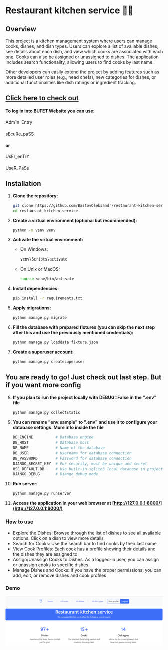 # Restaurant kitchen service 👨‍🍳

## Overview
This project is a kitchen management system where users can manage cooks, dishes, and dish types. Users can explore a list of available dishes, see details about each dish, and view which cooks are associated with each one. Cooks can also be assigned or unassigned to dishes. The application includes search functionality, allowing users to find cooks by last name.

Other developers can easily extend the project by adding features such as more detailed user roles (e.g., head chefs), new categories for dishes, or additional functionalities like dish ratings or ingredient tracking.

## [Click here to check out](https://restaurant-kitchen-service-cvp4.onrender.com/)
#### To log in into BUFET Website you can use:
Adm1n_Entry
####
sEcuRe_paSS
#### or
UsEr_enTrY
####
UseR_PaSs
## Installation
1. **Clone the repository:**

    ```bash
    git clone https://github.com/BastovOleksandr/restaurant-kitchen-service.git
    cd restaurant-kitchen-service
    ```

2. **Create a virtual environment (optional but recommended):**

    ```bash
    python -m venv venv
    ```

3. **Activate the virtual environment:**

    - On Windows:

        ```bash
        venv\Scripts\activate
        ```

    - On Unix or MacOS:

        ```bash
        source venv/bin/activate
        ```

4. **Install dependencies:**

    ```bash
    pip install -r requirements.txt
    ```

5. **Apply migrations:**

    ```bash
    python manage.py migrate
    ```

6. **Fill the database with prepared fixtures (you can skip the next step after this and use the previously mentioned credentials):**

    ```bash
    python manage.py loaddata fixture.json
    ```

7. **Create a superuser account:**

    ```bash
    python manage.py createsuperuser
    ```
   
## You are ready to go! Just check out last step. But if you want more config

8. **If you plan to run the project locally with DEBUG=False in the ".env" file**

    ```bash
    python manage.py collectstatic
    ```

9. **You can rename "env.sample" to ".env" and use it to configure your database settings. More info inside the file**

    ```bash
   DB_ENGINE          # Database engine
   DB_HOST            # Database host
   DB_NAME            # Name of the database
   DB_USER            # Username for database connection
   DB_PASSWORD        # Password for database connection
   DJANGO_SECRET_KEY  # For security, must be unique and secret
   USE_DEFAULT_DB     # Use built-in sqlite3 local database in projects root dir
   DJANGO_DEBUG       # Django debug mode
    ```

10. **Run server:**

    ```bash
    python manage.py runserver
    ```

11. **Access the application in your web browser at [http://127.0.0.1:8000/](http://127.0.0.1:8000/)**

### How to use

- Explore the Dishes: Browse through the list of dishes to see all available options. Click on a dish to view more details
- Search for Cooks: Use the search bar to find cooks by their last name
- View Cook Profiles: Each cook has a profile showing their details and the dishes they are assigned to
- Assign/Unassign Cooks to Dishes: As a logged-in user, you can assign or unassign cooks to specific dishes
- Manage Dishes and Cooks: If you have the proper permissions, you can add, edit, or remove dishes and cook profiles

### Demo

![Website interface](demo.png)
